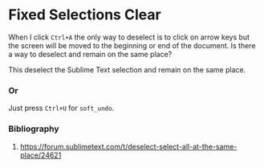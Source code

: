 
# Fixed Selections Clear


When I click `Ctrl+A` the only way to deselect is to click on arrow keys but the screen will be
moved to the beginning or end of the document. Is there a way to deselect and remain on the same
place?

This deselect the Sublime Text selection and remain on the same place.


### Or

Just press `Ctrl+U` for `soft_undo`.



### Bibliography

1. https://forum.sublimetext.com/t/deselect-select-all-at-the-same-place/24621


